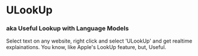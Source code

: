# ULookUp
### aka Useful Lookup with Language Models
Select text on any website, right click and select 'ULookUp' and get realtime explainations. You know, like Apple's LookUp feature, but, Useful.
